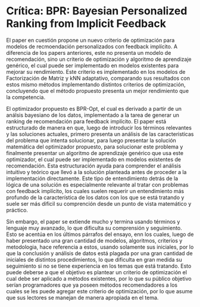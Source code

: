 # Crítica: BPR: Bayesian Personalized Ranking from Implicit Feedback

El paper en cuestión propone un nuevo criterio de optimización para modelos de recmoendación personalizados con feedback implícito. A diferencia de los papers anteriores, este
no presenta un modelo de recomendación, sino un criterio de optimización y algoritmo de aprendizaje genérico, el cual puede ser implementado en modelos existentes para mejorar su
rendimiento. Este criterio es implementado en los modelos de Factorización de Matriz y kNN adaptativo, comparando sus resultados con estos mismo métodos implementando distintos
criterios de optimización, concluyendo que el método propuesto presenta un mejor rendimiento que la competencia.

El optimizador propuesto es BPR-Opt, el cual es derivado a partir de un análsis bayesiano de los datos, implementado a la tarea de generar un ranking de recomendación para feedback
implícito. El paper está estructurado de manera en que, luego de introducir los términos relevantes y las soluciones actuales, primero presenta un análisis de las caracteristicas
del problema que intenta solucionar, para luego presentar la solución matemática del optimizador propuesto, para solucionar este problema y finalmente presentar un algoritmo de 
aprendizaje genérico que usa este optimizador, el cual puede ser implementado en modelos existentes de recomendación. Esta estructuración ayuda para comprender el análisis intuitivo
y teórico que llevó a la solución planteada antes de proceder a la implementación directamente. Este tipo de entendimiento detrás de la lógica de una solución es especialmente 
relevante al tratar con problemas con feedback implícito, los cuales suelen requerir un entendimiento más profundo de la característica de los datos con los que se está tratando
y suele ser más dificil su comprención desde un punto de vista matemático y práctico.

Sin embargo, el paper se extiende mucho y termina usando términos y lenguaje muy avanzado, lo que dificulta su comprensión y seguimiento. Esto se acentúa en los últimos párrafos 
del ensayo, enn los cuales, luego de haber presentado una gran cantidad de modelos, algoritmos, criterios y metodologia, hace referencia a estos, usando solamente sus iniciales,
por lo que la conclusión y análisis de datos está plagada por una gran cantidad de iniciales de distintos procedimientos, lo que dificulta en gran medida su seguimiento si no 
se tiene experiencia en los temas que está tratando. Esto puede deberse a que el objetivo es plantear un criterio de optimización el cual debe ser aplicado a métodos existentes,
por lo que su público objetivo serían programadores que ya poseen métodos recomendadores a los cuales se les puede agregar este criterio de optimización, por lo que asume que sus
lectores se manejan de manera apropiada en el tema.

